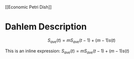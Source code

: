 [[Economic Petri Dish]]
# Dahlem Description



$$S_{ave}(t)=mS_{ave}(t-1)+(m-1)s(t)$$


This is an inline expression: $S_{ave}(t)=mS_{ave}(t-1)+(m-1)s(t)$
